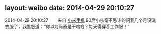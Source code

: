 layout: weibo
date: 2014-04-29 20:10:27
---
<meta name="referrer" content="no-referrer" />

2014-04-29 20:10:27  &nbsp;&nbsp;&nbsp;&nbsp;&nbsp;&nbsp; 来自 <a href="http://app.weibo.com/t/feed/22zMnn" rel="nofollow">小米手机</a>
90后小伙毫不忌讳的问我几个月没洗衣服了，我愠怒道：“你以为码畜是干啥的？每天得穿着工作服！” ​​​

